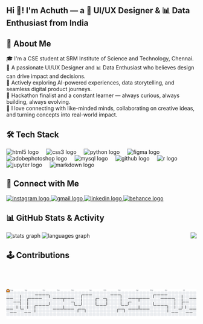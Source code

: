 <h2 align="left">Hi 👋! I'm Achuth — a 🎨 UI/UX Designer & 📊 Data Enthusiast from India</h2>

##

## 💫 About Me  
🎓 I'm a CSE student at SRM Institute of Science and Technology, Chennai.  
🎨 A passionate UI/UX Designer and 📊 Data Enthusiast who believes design can drive impact and decisions.  
🚀 Actively exploring AI-powered experiences, data storytelling, and seamless digital product journeys.  
🏁 Hackathon finalist and a constant learner — always curious, always building, always evolving.  
🤝 I love connecting with like-minded minds, collaborating on creative ideas, and turning concepts into real-world impact.

##

## 🛠️ Tech Stack  
<div align="left">
  <img src="https://cdn.jsdelivr.net/gh/devicons/devicon/icons/html5/html5-original.svg" height="30" alt="html5 logo" />
  <img width="12" />
  <img src="https://cdn.jsdelivr.net/gh/devicons/devicon/icons/css3/css3-original.svg" height="30" alt="css3 logo" />
  <img width="12" />
  <img src="https://cdn.jsdelivr.net/gh/devicons/devicon/icons/python/python-original.svg" height="30" alt="python logo" />
  <img width="12" />
  <img src="https://cdn.jsdelivr.net/gh/devicons/devicon/icons/figma/figma-original.svg" height="30" alt="figma logo" />
  <img width="12" />
  <img src="https://skillicons.dev/icons?i=ps" height="30" alt="adobephotoshop logo" />
  <img width="12" />
  <img src="https://cdn.jsdelivr.net/gh/devicons/devicon/icons/mysql/mysql-original.svg" height="30" alt="mysql logo" />
  <img width="12" />
  <img src="https://skillicons.dev/icons?i=github" height="30" alt="github logo" />
  <img width="12" />
  <img src="https://cdn.jsdelivr.net/gh/devicons/devicon/icons/r/r-original.svg" height="30" alt="r logo" />
  <img width="12" />
  <img src="https://cdn.jsdelivr.net/gh/devicons/devicon/icons/jupyter/jupyter-original.svg" height="30" alt="jupyter logo" />
  <img width="12" />
  <img src="https://skillicons.dev/icons?i=md" height="30" alt="markdown logo" />
</div>

##

## 🔗 Connect with Me  
<div align="left">
  <a href="https://www.instagram.com/achuth_prince004/" target="_blank">
    <img src="https://img.shields.io/static/v1?message=Instagram&logo=instagram&label=&color=E4405F&logoColor=white&labelColor=&style=for-the-badge" height="35" alt="instagram logo" />
  </a>
  <a href="mailto:achuthakil@gmail.com" target="_blank">
    <img src="https://img.shields.io/static/v1?message=Gmail&logo=gmail&label=&color=D14836&logoColor=white&labelColor=&style=for-the-badge" height="35" alt="gmail logo" />
  </a>
  <a href="https://www.linkedin.com/in/achuth-akilesh-270069251/" target="_blank">
    <img src="https://img.shields.io/static/v1?message=LinkedIn&logo=linkedin&label=&color=0077B5&logoColor=white&labelColor=&style=for-the-badge" height="35" alt="linkedin logo" />
  </a>
  <a href="https://www.behance.net/achuthakil" target="_blank">
    <img src="https://img.shields.io/static/v1?message=Behance&logo=behance&label=&color=1769ff&logoColor=white&labelColor=&style=for-the-badge" height="35" alt="behance logo" />
  </a>
</div>

##

## 📊 GitHub Stats & Activity  
<div align="center">
  <img align="right" height="150" src="https://user-images.githubusercontent.com/74038190/212750996-938b257b-266c-45a7-9af7-655341c0f58b.gif" />
  <div align="left">
    <img src="https://github-readme-stats.vercel.app/api?username=achuthprince004&hide_title=false&hide_rank=false&show_icons=true&include_all_commits=true&count_private=true&disable_animations=false&theme=dracula&locale=en&hide_border=false&order=1" height="150" alt="stats graph" />
    <img src="https://github-readme-stats.vercel.app/api/top-langs?username=achuthprince004&locale=en&hide_title=false&layout=compact&card_width=320&langs_count=5&theme=dracula&hide_border=false&order=2" height="150" alt="languages graph" />
  </div>
</div>

##

## 🕹️ Contributions  
<picture>
  <source media="(prefers-color-scheme: dark)" srcset="https://raw.githubusercontent.com/achuthprince004/achuthprince004/output/pacman-contribution-graph-dark.svg">
  <source media="(prefers-color-scheme: light)" srcset="https://raw.githubusercontent.com/achuthprince004/achuthprince004/output/pacman-contribution-graph.svg">
  <img alt="pacman contribution graph" src="https://raw.githubusercontent.com/achuthprince004/achuthprince004/output/pacman-contribution-graph.svg">
</picture>
